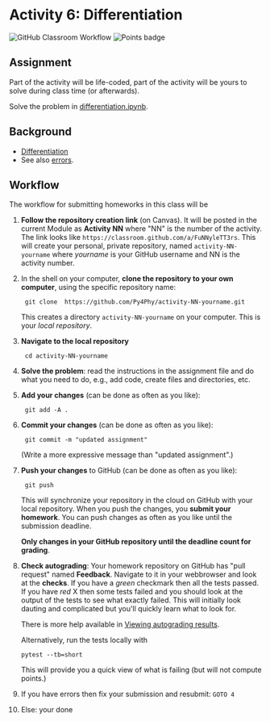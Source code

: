 # Activity 6: Differentiation
![GitHub Classroom Workflow](../../workflows/GitHub%20Classroom%20Workflow/badge.svg?branch=main) ![Points badge](../../blob/badges/.github/badges/points.svg)


## Assignment

Part of the activity will be life-coded, part of the activity will be
yours to solve during class time (or afterwards). 

Solve the problem in [differentiation.ipynb](differentiation.ipynb).

## Background

* [Differentiation](https://py4phy.github.io/PHY432/modules/ODEs/differentiation/)
* See also [errors](https://py4phy.github.io/PHY432/modules/fundamentals/errors/).


## Workflow

The workflow for submitting homeworks in this class will be

1. **Follow the repository creation link** (on Canvas). It will be
   posted in the current Module as **Activity NN** where "NN" is the
   number of the activity. The link looks like
   `https://classroom.github.com/a/FuNNyleTT3rs`. This will create
   your personal, private repository, named `activity-NN-yourname`
   where _yourname_ is your GitHub username and NN is the activity
   number.
2. In the shell on your computer, **clone the repository to your own
   computer**, using the specific repository name:

        git clone  https://github.com/Py4Phy/activity-NN-yourname.git
	  
   This creates a directory `activity-NN-yourname` on your computer. This is
   your *local repository*.

3. **Navigate to the local repository**

        cd activity-NN-yourname

4. **Solve the problem**: read the instructions in the assignment file
   and do what you need to do, e.g., add code, create files and
   directories, etc.
   
5. **Add your changes** (can be done as often as you like):

        git add -A .
	  
6. **Commit your changes** (can be done as often as you like):

        git commit -m "updated assignment"
	  
   (Write a more expressive message than "updated assignment".)
   
7. **Push your changes** to GitHub (can be done as often as you like):

        git push

   This will synchronize your repository in the cloud on GitHub with
   your local repository. When you push the changes, you **submit your
   homework**. You can push changes as often as you like until the
   submission deadline. 
   
   **Only changes in your GitHub repository until the deadline count
   for grading**.
   
8. **Check autograding**: Your homework repository on GitHub has "pull
   request" named **Feedback**. Navigate to it in your webbrowser and
   look at the **checks**. If you have a _green_ checkmark then all
   the tests passed. If you have _red_ X then some tests failed and
   you should look at the output of the tests to see what exactly
   failed. This will initially look dauting and complicated but you'll
   quickly learn what to look for.
   
   There is more help available in [Viewing autograding
   results](https://docs.github.com/en/education/manage-coursework-with-github-classroom/learn-with-github-classroom/view-autograding-results).
   
   Alternatively, run the tests locally with
   ```
   pytest --tb=short
   ```
   This will provide you a quick view of what is failing (but will not
   compute points.)
   
9. If you have errors then fix your submission and resubmit: `GOTO 4`

10. Else: your done
